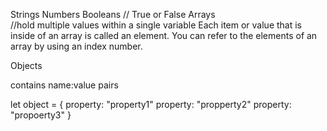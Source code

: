 Strings
Numbers
Booleans   // True or False
Arrays     
//hold multiple values within a single variable 
Each item or value that is inside of an array is called an element. You can refer to the elements of an array by using an index number.

Objects

contains name:value pairs 

let object = {
    property: "property1"
    property: "propperty2"
    property: "propoerty3"
}

